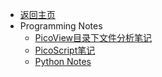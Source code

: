 <!-- programming/_sidebar.md -->

- [返回主页](/)
- Programming Notes
  - [PicoView目录下文件分析笔记](programming/picviewAnalysis.md)
  - [PicoScript笔记](programming/picoScriptNotes.md)
  - [Python Notes](programming/PyNotes.md)

